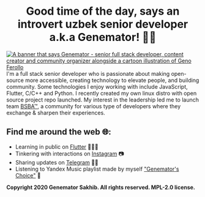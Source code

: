 <p align="center">
    <h1 align="center">Good time of the day, says an introvert uzbek senior developer a.k.a Genemator! 🖤🏴</h1>
</p>
<a href="https://genemator.me">
    <img src="https://genemator.me/banner.png" alt="A banner that says Genemator - senior full stack developer, content creator and community organizer alongside a cartoon illustration of Geno Ferollo">
</a>
I'm a full stack senior developer who is passionate about making open-source more accessible, creating technology to elevate people, and building community. Some technologies I enjoy working with include JavaScript, Flutter, C/C++ and Python. I recently created my own linux distro with open source project repo launched.  My interest in the leadership led me to launch team <a href="https://bsba.uz/">BSBA™</a>, a community for various type of developers where they exchange & sharpen their experiences.

## Find me around the web 🌐:

- Learning in public on <a href="https://flutter.dev/">Flutter</a> 👨🏻‍💻
- Tinkering with interactions on <a href="https://instagram.com/genemator">
  Instagram</a> 📷
- Sharing updates on <a href="https://www.t.me/genemators">Telegram</a> 🤙🏻
- Listening to Yandex Music playlist made by myself
  <a href="http://link.bsba.uz/music">"Genemator's Choice"</a> 🎵

**Copyright 2020 Genemator Sakhib. All rights reserved. MPL-2.0 license.**
